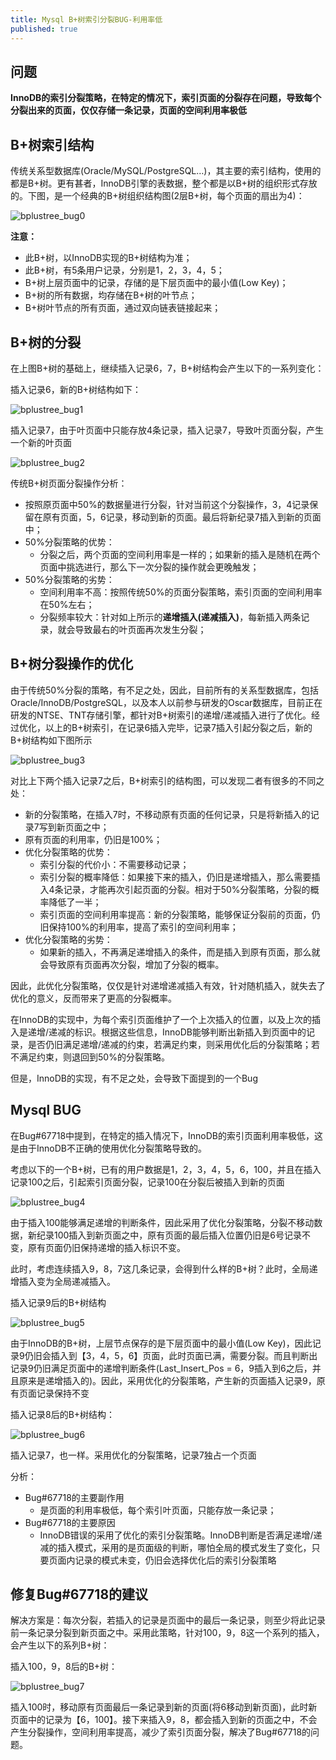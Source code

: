 ```yaml
---
title: Mysql B+树索引分裂BUG-利用率低
published: true
---
```


## 问题

**InnoDB的索引分裂策略，在特定的情况下，索引页面的分裂存在问题，导致每个分裂出来的页面，仅仅存储一条记录，页面的空间利用率极低**

## **B+树索引结构**

传统关系型数据库(Oracle/MySQL/PostgreSQL…)，其主要的索引结构，使用的都是B+树。更有甚者，InnoDB引擎的表数据，整个都是以B+树的组织形式存放的。下图，是一个经典的B+树组织结构图(2层B+树，每个页面的扇出为4)：

![bplustree_bug0](https://github.com/wpy2016/wpy2016.github.io/blob/master/imgs/mysql_bplus_index_bug/bplustree_bug0.png?raw=true)

**注意：**

- 此B+树，以InnoDB实现的B+树结构为准；
- 此B+树，有5条用户记录，分别是1，2，3，4，5；
- B+树上层页面中的记录，存储的是下层页面中的最小值(Low Key)；
- B+树的所有数据，均存储在B+树的叶节点；
- B+树叶节点的所有页面，通过双向链表链接起来；

## **B+树的分裂**

在上图B+树的基础上，继续插入记录6，7，B+树结构会产生以下的一系列变化：

插入记录6，新的B+树结构如下：

![bplustree_bug1](https://github.com/wpy2016/wpy2016.github.io/blob/master/imgs/mysql_bplus_index_bug/bplustree_bug1.png?raw=true)

插入记录7，由于叶页面中只能存放4条记录，插入记录7，导致叶页面分裂，产生一个新的叶页面

![bplustree_bug2](https://github.com/wpy2016/wpy2016.github.io/blob/master/imgs/mysql_bplus_index_bug/bplustree_bug2.png?raw=true)

传统B+树页面分裂操作分析：

- 按照原页面中50%的数据量进行分裂，针对当前这个分裂操作，3，4记录保留在原有页面，5，6记录，移动到新的页面。最后将新纪录7插入到新的页面中；
- 50%分裂策略的优势：
  - 分裂之后，两个页面的空间利用率是一样的；如果新的插入是随机在两个页面中挑选进行，那么下一次分裂的操作就会更晚触发；
- 50%分裂策略的劣势：
  - 空间利用率不高：按照传统50%的页面分裂策略，索引页面的空间利用率在50%左右；
  - 分裂频率较大：针对如上所示的**递增插入(递减插入)**，每新插入两条记录，就会导致最右的叶页面再次发生分裂；

## **B+树分裂操作的优化**

由于传统50%分裂的策略，有不足之处，因此，目前所有的关系型数据库，包括Oracle/InnoDB/PostgreSQL，以及本人以前参与研发的Oscar数据库，目前正在研发的NTSE、TNT存储引擎，都针对B+树索引的递增/递减插入进行了优化。经过优化，以上的B+树索引，在记录6插入完毕，记录7插入引起分裂之后，新的B+树结构如下图所示

![bplustree_bug3](https://github.com/wpy2016/wpy2016.github.io/blob/master/imgs/mysql_bplus_index_bug/bplustree_bug3.png?raw=true)

对比上下两个插入记录7之后，B+树索引的结构图，可以发现二者有很多的不同之处：

- 新的分裂策略，在插入7时，不移动原有页面的任何记录，只是将新插入的记录7写到新页面之中；
- 原有页面的利用率，仍旧是100%；
- 优化分裂策略的优势：
  - 索引分裂的代价小：不需要移动记录；
  - 索引分裂的概率降低：如果接下来的插入，仍旧是递增插入，那么需要插入4条记录，才能再次引起页面的分裂。相对于50%分裂策略，分裂的概率降低了一半；
  - 索引页面的空间利用率提高：新的分裂策略，能够保证分裂前的页面，仍旧保持100%的利用率，提高了索引的空间利用率；
- 优化分裂策略的劣势：
  - 如果新的插入，不再满足递增插入的条件，而是插入到原有页面，那么就会导致原有页面再次分裂，增加了分裂的概率。

因此，此优化分裂策略，仅仅是针对递增递减插入有效，针对随机插入，就失去了优化的意义，反而带来了更高的分裂概率。

在InnoDB的实现中，为每个索引页面维护了一个上次插入的位置，以及上次的插入是递增/递减的标识。根据这些信息，InnoDB能够判断出新插入到页面中的记录，是否仍旧满足递增/递减的约束，若满足约束，则采用优化后的分裂策略；若不满足约束，则退回到50%的分裂策略。

但是，InnoDB的实现，有不足之处，会导致下面提到的一个Bug

## Mysql BUG

在Bug#67718中提到，在特定的插入情况下，InnoDB的索引页面利用率极低，这是由于InnoDB不正确的使用优化分裂策略导致的。

考虑以下的一个B+树，已有的用户数据是1，2，3，4，5，6，100，并且在插入记录100之后，引起索引页面分裂，记录100在分裂后被插入到新的页面

![bplustree_bug4](https://github.com/wpy2016/wpy2016.github.io/blob/master/imgs/mysql_bplus_index_bug/bplustree_bug4.png?raw=true)

由于插入100能够满足递增的判断条件，因此采用了优化分裂策略，分裂不移动数据，新纪录100插入到新页面之中，原有页面的最后插入位置仍旧是6号记录不变，原有页面仍旧保持递增的插入标识不变。

此时，考虑连续插入9，8，7这几条记录，会得到什么样的B+树？此时，全局递增插入变为全局递减插入。

插入记录9后的B+树结构

![bplustree_bug5](https://github.com/wpy2016/wpy2016.github.io/blob/master/imgs/mysql_bplus_index_bug/bplustree_bug5.png?raw=true)

由于InnoDB的B+树，上层节点保存的是下层页面中的最小值(Low Key)，因此记录9仍旧会插入到【3，4，5，6】页面，此时页面已满，需要分裂。而且判断出记录9仍旧满足页面中的递增判断条件(Last_Insert_Pos = 6，9插入到6之后，并且原来是递增插入的)。因此，采用优化的分裂策略，产生新的页面插入记录9，原有页面记录保持不变

插入记录8后的B+树结构：

![bplustree_bug6](https://github.com/wpy2016/wpy2016.github.io/blob/master/imgs/mysql_bplus_index_bug/bplustree_bug6.png?raw=true)

插入记录7，也一样。采用优化的分裂策略，记录7独占一个页面

分析：

- Bug#67718的主要副作用
  - 是页面的利用率极低，每个索引叶页面，只能存放一条记录；
- Bug#67718的主要原因
  - InnoDB错误的采用了优化的索引分裂策略。InnoDB判断是否满足递增/递减的插入模式，采用的是页面级的判断，哪怕全局的模式发生了变化，只要页面内记录的模式未变，仍旧会选择优化后的索引分裂策略

## **修复Bug#67718的建议**

解决方案是：每次分裂，若插入的记录是页面中的最后一条记录，则至少将此记录前一条记录分裂到新页面之中。采用此策略，针对100，9，8这一个系列的插入，会产生以下的系列B+树：

插入100，9，8后的B+树：

![bplustree_bug7](https://github.com/wpy2016/wpy2016.github.io/blob/master/imgs/mysql_bplus_index_bug/bplustree_bug7.png?raw=true)

插入100时，移动原有页面最后一条记录到新的页面(将6移动到新页面)，此时新页面中的记录为【6，100】。接下来插入9，8，都会插入到新的页面之中，不会产生分裂操作，空间利用率提高，减少了索引页面分裂，解决了Bug#67718的问题。